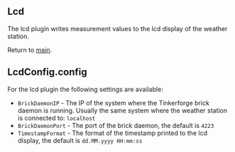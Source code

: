 ## Lcd

The lcd plugin writes measurement values to the lcd display of the weather station.

Return to [main](./../Readme.md).

## LcdConfig.config

For the lcd plugin the following settings are available:

* <code>BrickDaemonIP</code> - The IP of the system where the Tinkerforge brick daemon is running. Usually the same system where the weather station is connected to: <code>localhost</code>
* <code>BrickDaemonPort</code> - The port of the brick daemon, the default is <code>4223</code>
* <code>TimestampFormat</code> - The format of the timestamp printed to the lcd display, the default is <code>dd.MM.yyyy HH:mm:ss</code>